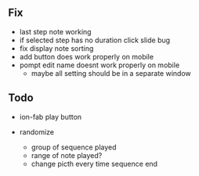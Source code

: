 ## Fix

- last step note working
- if selected step has no duration click slide bug
- fix display note sorting
- add button does work properly on mobile
- pompt edit name doesnt work properly on mobile
    - maybe all setting should be in a separate window

## Todo

- ion-fab play button

- randomize
    - group of sequence played
    - range of note played?
    - change picth every time sequence end

